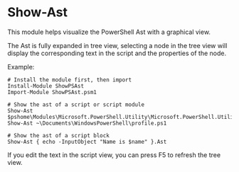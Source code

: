 Show-Ast
========

This module helps visualize the PowerShell Ast with a graphical view.

The Ast is fully expanded in tree view, selecting a node in the tree
view will display the corresponding text in the script and the properties
of the node.

Example:

```
# Install the module first, then import
Install-Module ShowPSAst
Import-Module ShowPSAst.psm1

# Show the ast of a script or script module
Show-Ast $pshome\Modules\Microsoft.PowerShell.Utility\Microsoft.PowerShell.Utility.psm1
Show-Ast ~\Documents\WindowsPowerShell\profile.ps1

# Show the ast of a script block
Show-Ast { echo -InputObject "Name is $name" }.Ast
```

If you edit the text in the script view, you can press F5 to refresh the tree view.
